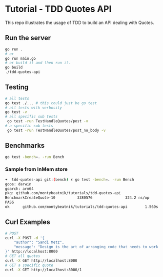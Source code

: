 # Tutorial - TDD Quotes API
This repo illustrates the usage of TDD to build an API dealing with Quotes. 

## Run the server
```bash
go run . 
# or 
go run main.go
# or build it and then run it. 
go build 
./tdd-quotes-api
```

## Testing 
```bash
# all tests
go test ./... # this could just be go test
# all tests with verbosity 
go test -v 
# all specific sub tests
 go test -run TestHandleQuotes/post -v 
# a specific sub tests
 go test -run TestHandleQuotes/post_no_body -v 
```

## Benchmarks
```bash
go test -bench=. -run Bench
```

### Sample from InMem store
```bash
➜  tdd-quotes-api git:(bench) ✗ go test -bench=. -run Bench                         
goos: darwin
goarch: arm64
pkg: github.com/montybeatnik/tutorials/tdd-quotes-api
BenchmarkCreateQuote-10          3380576               324.2 ns/op
PASS
ok      github.com/montybeatnik/tutorials/tdd-quotes-api        1.569s
```

## Curl Examples
```bash
# POST
curl -X POST -d '{
    "author": "Sandi Metz",
    "message": "Design is the art of arranging code that needs to work today, and to be easy to change forever."
}' http://localhost:8000
# GET all quotes
curl -X GET http://localhost:8000
# GET a specific quote
curl -X GET http://localhost:8000/1
```